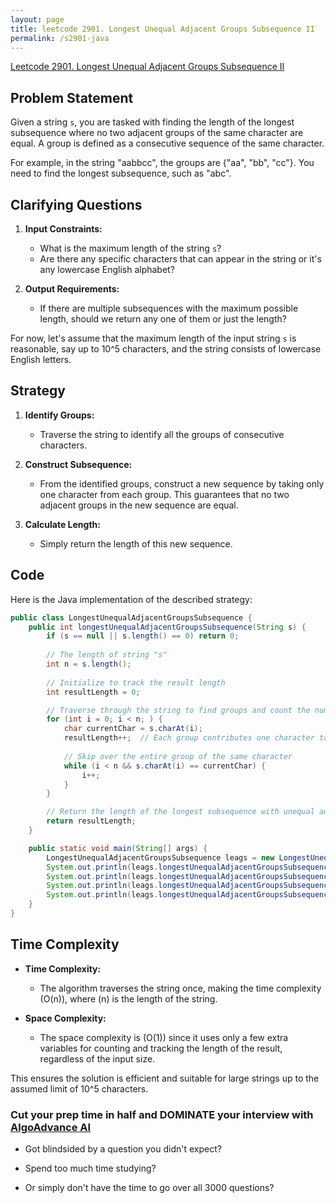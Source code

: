 ```yaml
---
layout: page
title: leetcode 2901. Longest Unequal Adjacent Groups Subsequence II
permalink: /s2901-java
---
```

[Leetcode 2901. Longest Unequal Adjacent Groups Subsequence II](https://algoadvance.github.io/algoadvance/l2901)
## Problem Statement

Given a string `s`, you are tasked with finding the length of the longest subsequence where no two adjacent groups of the same character are equal. A group is defined as a consecutive sequence of the same character.

For example, in the string "aabbcc", the groups are {"aa", "bb", "cc"}. You need to find the longest subsequence, such as "abc".

## Clarifying Questions

1. **Input Constraints:**
   - What is the maximum length of the string `s`?
   - Are there any specific characters that can appear in the string or it's any lowercase English alphabet?

2. **Output Requirements:**
   - If there are multiple subsequences with the maximum possible length, should we return any one of them or just the length?

For now, let's assume that the maximum length of the input string `s` is reasonable, say up to 10^5 characters, and the string consists of lowercase English letters.

## Strategy

1. **Identify Groups:**
   - Traverse the string to identify all the groups of consecutive characters. 

2. **Construct Subsequence:**
   - From the identified groups, construct a new sequence by taking only one character from each group. This guarantees that no two adjacent groups in the new sequence are equal.

3. **Calculate Length:**
   - Simply return the length of this new sequence.

## Code

Here is the Java implementation of the described strategy:

```java
public class LongestUnequalAdjacentGroupsSubsequence {
    public int longestUnequalAdjacentGroupsSubsequence(String s) {
        if (s == null || s.length() == 0) return 0;
        
        // The length of string "s"
        int n = s.length();
        
        // Initialize to track the result length
        int resultLength = 0;

        // Traverse through the string to find groups and count the number of groups
        for (int i = 0; i < n; ) {
            char currentChar = s.charAt(i);
            resultLength++;  // Each group contributes one character to the final sequence
            
            // Skip over the entire group of the same character
            while (i < n && s.charAt(i) == currentChar) {
                i++;
            }
        }

        // Return the length of the longest subsequence with unequal adjacent groups
        return resultLength;
    }

    public static void main(String[] args) {
        LongestUnequalAdjacentGroupsSubsequence leags = new LongestUnequalAdjacentGroupsSubsequence();
        System.out.println(leags.longestUnequalAdjacentGroupsSubsequence("aabbcc"));    // Output: 3
        System.out.println(leags.longestUnequalAdjacentGroupsSubsequence("abcd"));      // Output: 4
        System.out.println(leags.longestUnequalAdjacentGroupsSubsequence("aaabbaa"));   // Output: 3
        System.out.println(leags.longestUnequalAdjacentGroupsSubsequence(""));          // Output: 0
    }
}
```

## Time Complexity

- **Time Complexity:**
  - The algorithm traverses the string once, making the time complexity \(O(n)\), where \(n\) is the length of the string.

- **Space Complexity:**
  - The space complexity is \(O(1)\) since it uses only a few extra variables for counting and tracking the length of the result, regardless of the input size.

This ensures the solution is efficient and suitable for large strings up to the assumed limit of 10^5 characters.


### Cut your prep time in half and DOMINATE your interview with [AlgoAdvance AI](https://algoAdvance.com)

- Got blindsided by a question you didn't expect?

- Spend too much time studying?

- Or simply don't have the time to go over all 3000 questions?

